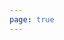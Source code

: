 ```yaml
---
page: true
---
```


<script setup>
import picture39 from './components/picture39.vue'
</script>

<picture39 />
